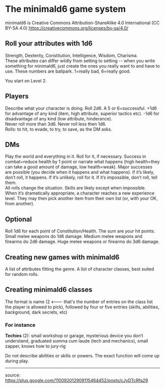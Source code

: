 # The minimald6 game system

minimald6 is Creative Commons Attribution-ShareAlike 4.0 International (CC BY-SA 4.0) <https://creativecommons.org/licenses/by-sa/4.0/>

## Roll your attributes with 1d6

Strength, Dexterity, Constitution, Intelligence, Wisdom, Charisma.  
These attributes can differ wildly from setting to setting -- when you write something for minimald6, just create the ones you really want to and have to use. These numbers are ballpark. 1=really bad, 6=really good.

You start on Level 2.

## Players

Describe what your character is doing. Roll 2d6. A 5 or 6=successful. +1d6 for advantage of any kind (item, high attribute, superior tactics etc). -1d6 for disadvantage of any kind (low attribute, hinderance).  
Never roll more than 3d6. Never roll less then 1d6.  
Rolls: to hit, to evade, to try, to save, as the DM asks.

## DMs

Play the world and everything in it. Roll for it, if necessary. Success in combat=reduce health by 1 point or narrate what happens (high health=they can take a good amount of damage, low health=weak). Major successes are possible (you decide when it happens and what happens). If it’s likely, don’t roll, it happens. If it’s unlikely, roll for it. If it’s impossible, don’t roll, tell them.  
All rolls change the situation. Skills are likely except when impossible.  
When it‘s dramatically appropriate, a character reaches a new experience level. They may then pick another item from their own list (or, with your OK, from another).

## Optional

Roll 1d6 for each point of Constitution/Health. The sum are your hit points. Small melee weapons do 1d6 damage. Medium melee weapons and firearms do 2d6 damage. Huge melee weapons or firearms do 3d6 damage.

## Creating new games with minimald6

A list of attributes fitting the genre. A list of character classes, best suited for random rolls.

## Creating minimald6 classes

The format is name (2 <--- that's the number of entries on the class list the player is allowed to pick), followed by four or five entries (skills, abilities, background, dark secrets, etc)

### For instance

**Techies** (2): small workshop or garage, mysterious device you don‘t understand, graduated summa cum laude (tech and mechanics), small zapper, knows how to jury-rig

Do not describe abilities or skills or powers. The exact function will come up during play.

----

source: <https://plus.google.com/110092012909115464452/posts/cJyDTcRfa29>
